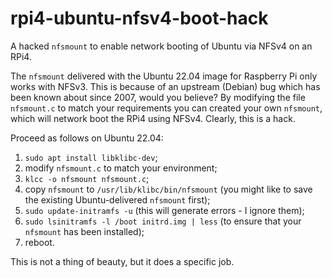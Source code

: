 # rpi4-ubuntu-nfsv4-boot-hack
A hacked `nfsmount` to enable network booting of Ubuntu via NFSv4 on an RPi4.

The `nfsmount` delivered with the Ubuntu 22.04 image for Raspberry Pi only works with NFSv3. This is because of an upstream (Debian) bug which has been known about since 2007, would you believe? By modifying the file `nfsmount.c` to match your requirements you can created your own `nfsmount`, which will network boot the RPi4 using NFSv4. Clearly, this is a hack.

Proceed as follows on Ubuntu 22.04:

1) `sudo apt install libklibc-dev`;
1) modify `nfsmount.c` to match your environment;
2) `klcc -o nfsmount nfsmount.c`;
3) copy `nfsmount` to `/usr/lib/klibc/bin/nfsmount` (you might like to save the existing Ubuntu-delivered `nfsmount` first);
4) `sudo update-initramfs -u` (this will generate errors - I ignore them);
5) `sudo lsinitramfs -l /boot initrd.img | less` (to ensure that your `nfsmount` has been installed);
6) reboot.

This is not a thing of beauty, but it does a specific job.
